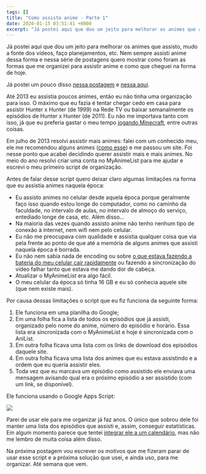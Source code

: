 ```yaml
---
tags: []
title: "Como assisto anime - Parte 1"
date: 2020-01-15 03:51:41 +0000
excerpt: "Já postei aqui que dou um jeito para melhorar os animes que assisto, mudo a fonte dos vídeos, faço planejamentos, etc. Nem sempre assisti..."
---
```


Já postei aqui que dou um jeito para melhorar os animes que assisto, mudo a fonte dos vídeos, faço planejamentos, etc. Nem sempre assisti anime dessa forma e nessa série de postagens quero mostrar como foram as formas que me organizei para assistir anime e como que cheguei na forma de hoje.

Já postei um pouco disso [nessa postagem](https://qgustavor.tk/principios-de-organizacao/) e [nessa aqui](https://qgustavor.tk/estat%C3%ADsticas/).

Até 2013 eu assistia poucos animes, então eu não tinha uma organização para isso. O máximo que eu fazia é tentar chegar cedo em casa para assistir Hunter x Hunter (de 1999) na Rede TV ou baixar semanalmente os episódios de Hunter x Hunter (de 2011). Eu não me importava tanto com isso, já que eu preferia gastar o meu tempo [jogando Minecraft](https://i.imgur.com/UCeNpzD.png), entre outras coisas.

Em julho de 2013 resolvi assistir mais animes: falei com um conhecido meu, ele me recomendou alguns animes ([como esse](https://i.imgur.com/jrftkFE.jpg)) e me passou um site. Foi nesse ponto que acabei decidindo querer assistir mais e mais animes. No meio do ano resolvi criar uma conta no MyAnimeList para me ajudar e escrevi o meu primeiro script de organização.

Antes de falar desse script quero deixar claro algumas limitações na forma que eu assistia animes naquela época:

* Eu assisto animes no celular desde aquela época porque geralmente faço isso quando estou longe do computador, como no caminho da faculdade, no intervalo de aulas, no intervalo de almoço do serviço, entediado longe de casa, etc. Além disso…
* Na maioria das vezes quando assisto anime não tenho nenhum tipo de conexão à internet, nem wifi nem pelo celular.
* Eu não me preocupava com qualidade e assistia qualquer coisa que via pela frente ao ponto de que até a memória de alguns animes que assisti naquela época é borrada.
* Eu não nem sabia nada de encoding ou sobre [o que estava fazendo a bateria do meu celular cair rapidamente](https://i.imgur.com/2IE032f.png) ou fazendo a sincronização do vídeo falhar tanto que estava me dando dor de cabeça.
* Atualizar o MyAnimeList era algo fácil.
* O meu celular da época só tinha 16 GB e eu só conhecia aquele site (que nem existe mais).

Por causa dessas limitações o script que eu fiz funciona da seguinte forma:

1. Ele funciona em uma planilha do Google;
2. Em uma folha fica a lista de todos os episódios que já assisti, organizado pelo nome do anime, número do episódio e horário. Essa lista era sincronizada com o MyAnimeList e hoje é sincronizada com o AniList.
3. Em outra folha ficava uma lista com os links de download dos episódios daquele site.
4. Em outra folha ficava uma lista dos animes que eu estava assistindo e a ordem que eu queria assistir eles.
5. Toda vez que eu marcava um episódio como assistido ele enviava uma mensagem avisando qual era o próximo episódio a ser assistido (com um link, se disponível).

Ele funciona usando o Google Apps Script:

![](https://i.imgur.com/JCC6Beg.png)

Parei de usar ele para me organizar já faz anos. O único que sobrou dele foi manter uma lista dos episódios que assisti e, assim, conseguir estatísticas. Em algum momento parece que tentei [integrar ele a um calendário](https://i.imgur.com/FnF2UYG.png), mas não me lembro de muita coisa além disso.

Na próxima postagem vou escrever os motivos que me fizeram parar de usar esse script e a próxima solução que usei, e ainda uso, para me organizar. Até semana que vem.